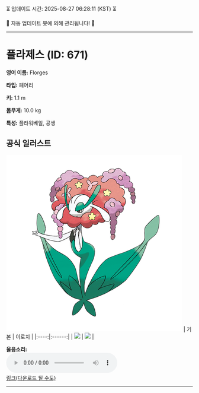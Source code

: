 
⏳ 업데이트 시간: 2025-08-27 06:28:11 (KST) ⏳

🤖 자동 업데이트 봇에 의해 관리됩니다! 🤖

---

# 플라제스 (ID: 671)
**영어 이름:** Florges

**타입:** 페어리

**키:** 1.1 m

**몸무게:** 10.0 kg

**특성:** 플라워베일, 공생

## 공식 일러스트
![](https://raw.githubusercontent.com/PokeAPI/sprites/master/sprites/pokemon/other/official-artwork/671.png)
| 기본 | 이로치 |
|:----:|:------:|
| <img src="http://play.pokemonshowdown.com/sprites/ani/florges.gif" width="200"> | <img src="http://play.pokemonshowdown.com/sprites/ani-shiny/florges.gif" width="200"> |

**울음소리:**<br><audio controls src="https://raw.githubusercontent.com/PokeAPI/cries/main/cries/pokemon/latest/671.ogg"></audio><br> [링크(다운로드 될 수도)](https://raw.githubusercontent.com/PokeAPI/cries/main/cries/pokemon/latest/671.ogg)


---
